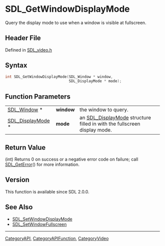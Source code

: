 # SDL_GetWindowDisplayMode

Query the display mode to use when a window is visible at fullscreen.

## Header File

Defined in [SDL_video.h](https://github.com/libsdl-org/SDL/blob/SDL2/include/SDL_video.h)

## Syntax

```c
int SDL_GetWindowDisplayMode(SDL_Window * window,
                             SDL_DisplayMode * mode);
```

## Function Parameters

|                                      |            |                                                                                             |
| ------------------------------------ | ---------- | ------------------------------------------------------------------------------------------- |
| [SDL_Window](SDL_Window) *           | **window** | the window to query.                                                                        |
| [SDL_DisplayMode](SDL_DisplayMode) * | **mode**   | an [SDL_DisplayMode](SDL_DisplayMode) structure filled in with the fullscreen display mode. |

## Return Value

(int) Returns 0 on success or a negative error code on failure; call
[SDL_GetError](SDL_GetError)() for more information.

## Version

This function is available since SDL 2.0.0.

## See Also

- [SDL_SetWindowDisplayMode](SDL_SetWindowDisplayMode)
- [SDL_SetWindowFullscreen](SDL_SetWindowFullscreen)

----
[CategoryAPI](CategoryAPI), [CategoryAPIFunction](CategoryAPIFunction), [CategoryVideo](CategoryVideo)

